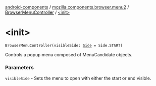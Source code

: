 [android-components](../../index.md) / [mozilla.components.browser.menu2](../index.md) / [BrowserMenuController](index.md) / [&lt;init&gt;](./-init-.md)

# &lt;init&gt;

`BrowserMenuController(visibleSide: `[`Side`](../../mozilla.components.concept.menu/-side/index.md)` = Side.START)`

Controls a popup menu composed of MenuCandidate objects.

### Parameters

`visibleSide` - Sets the menu to open with either the start or end visible.